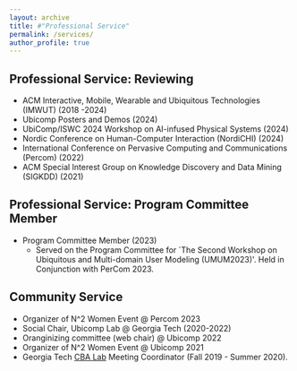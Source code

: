 ```yaml
---
layout: archive
title: #"Professional Service"
permalink: /services/
author_profile: true
---
```


## Professional Service: Reviewing
* ACM Interactive, Mobile, Wearable and Ubiquitous Technologies (IMWUT) (2018 -2024)
* Ubicomp Posters and Demos (2024)
* UbiComp/ISWC 2024 Workshop on AI-infused Physical Systems	(2024) 
* Nordic Conference on Human-Computer Interaction (NordiCHI) (2024) 
* International Conference on Pervasive Computing and Communications (Percom) (2022)
* ACM Special Interest Group on Knowledge Discovery and Data Mining (SIGKDD) (2021)

## Professional Service: Program Committee Member
* Program Committee Member (2023)
  *  Served on the Program Committee for `The Second Workshop on Ubiquitous and Multi-domain User Modeling (UMUM2023)'. Held in Conjunction with PerCom 2023. 

## Community Service
* Organizer of N^2 Women Event @ Percom 2023
* Social Chair, Ubicomp Lab @ Georgia Tech (2020-2022)
* Oranginizing committee (web chair) @ Ubicomp 2022
* Organizer of N^2 Women Event @ Ubicomp 2021
* Georgia Tech [CBA Lab](https://cba.gatech.edu)  Meeting Coordinator (Fall 2019 - Summer 2020).
